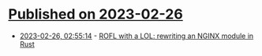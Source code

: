 # [Published on 2023-02-26](index.md)

* [2023-02-26, 02:55:14](https://lobste.rs/s/edmkqd/rofl_with_lol_rewriting_nginx_module_rust) - [ROFL with a LOL: rewriting an NGINX module in Rust](https://blog.cloudflare.com/rust-nginx-module/)
